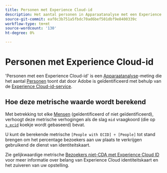 ```yaml
---
title: Personen met Experience Cloud-id
description: Het aantal personen in Apparaatanalyse met een Experience Cloud-id.
source-git-commit: eaf0c3b751a5fbdc70ad6bef501dbf9e8400339c
workflow-type: tm+mt
source-wordcount: '130'
ht-degree: 0%

---
```


# Personen met Experience Cloud-id

&#39;Personen met een Experience Cloud-id&#39; is een [Apparaatanalyse](../cda/overview.md)-meting die het aantal [Personen](people.md) toont dat door Adobe is geïdentificeerd met behulp van de [Experience Cloud-id-service](https://experienceleague.adobe.com/docs/id-service/using/home.html).

## Hoe deze metrische waarde wordt berekend

Met betrekking tot elke [Mensen](people.md) (geïdentificeerd of niet geïdentificeerd), verhoogt deze metrische verhogingen als de slag `mid` vraagkoord (die op [`s_ecid`](https://experienceleague.adobe.com/docs/core-services/interface/ec-cookies/cookies-analytics.html) koekje wordt gebaseerd) bevat.

U kunt de berekende metrische `[People with ECID] ÷ [People]` tot stand brengen om het percentage bezoekers aan uw plaats te verkrijgen gebruikend de dienst van identiteitskaart.

Zie gelijkwaardige metrische [Bezoekers niet-CDA met Experience Cloud ID](visitors-with-ecid.md) voor meer informatie over belang van Experience Cloud identiteitskaart en het zuiveren van uw opstelling.
